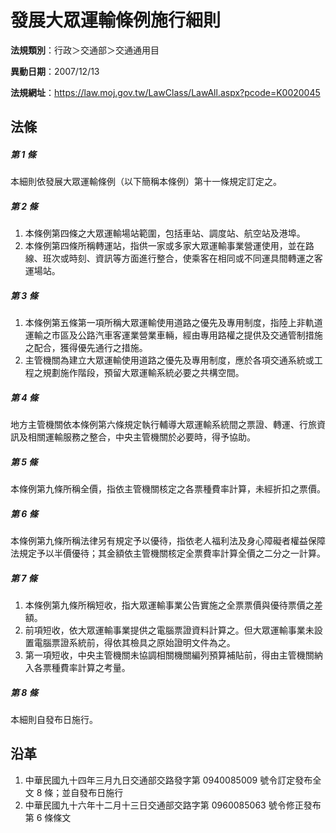 # 發展大眾運輸條例施行細則



**法規類別**：行政＞交通部＞交通通用目

**異動日期**：2007/12/13  

**法規網址**：https://law.moj.gov.tw/LawClass/LawAll.aspx?pcode=K0020045



## 法條
##### 第 1 條
本細則依發展大眾運輸條例（以下簡稱本條例）第十一條規定訂定之。

##### 第 2 條
1. 本條例第四條之大眾運輸場站範圍，包括車站、調度站、航空站及港埠。
1. 本條例第四條所稱轉運站，指供一家或多家大眾運輸事業營運使用，並在路線、班次或時刻、資訊等方面進行整合，使乘客在相同或不同運具間轉運之客運場站。

##### 第 3 條
1. 本條例第五條第一項所稱大眾運輸使用道路之優先及專用制度，指陸上非軌道運輸之市區及公路汽車客運業營業車輛，經由專用路權之提供及交通管制措施之配合，獲得優先通行之措施。
1. 主管機關為建立大眾運輸使用道路之優先及專用制度，應於各項交通系統或工程之規劃施作階段，預留大眾運輸系統必要之共構空間。

##### 第 4 條
地方主管機關依本條例第六條規定執行輔導大眾運輸系統間之票證、轉運、行旅資訊及相關運輸服務之整合，中央主管機關於必要時，得予協助。

##### 第 5 條
本條例第九條所稱全價，指依主管機關核定之各票種費率計算，未經折扣之票價。

##### 第 6 條
本條例第九條所稱法律另有規定予以優待，指依老人福利法及身心障礙者權益保障法規定予以半價優待；其金額依主管機關核定全票費率計算全價之二分之一計算。

##### 第 7 條
1. 本條例第九條所稱短收，指大眾運輸事業公告實施之全票票價與優待票價之差額。
1. 前項短收，依大眾運輸事業提供之電腦票證資料計算之。但大眾運輸事業未設置電腦票證系統前，得依其檢具之原始證明文件為之。
1. 第一項短收，中央主管機關未協調相關機關編列預算補貼前，得由主管機關納入各票種費率計算之考量。

##### 第 8 條
本細則自發布日施行。

## 沿革
1. 中華民國九十四年三月九日交通部交路發字第 0940085009 號令訂定發布全文 8  條；並自發布日施行
1. 中華民國九十六年十二月十三日交通部交路字第 0960085063 號令修正發布第 6  條條文                                              
